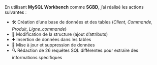 En utilisant **MySQL Workbench** comme **SGBD**, j’ai réalisé les actions suivantes :

- 🛠️ Création d’une base de données et des tables (*Client*, *Commande*, *Produit*, *Ligne_commande*)  
- 📝 Modification de la structure (ajout d’attributs)  
- ➕ Insertion de données dans les tables  
- 🔄 Mise à jour et suppression de données  
- 🔍 Rédaction de 26 requêtes SQL différentes pour extraire des informations spécifiques 
